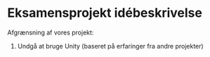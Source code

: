 # Eksamensprojekt idébeskrivelse

Afgrænsning af vores projekt:

1. Undgå at bruge Unity (baseret på erfaringer fra andre projekter)
